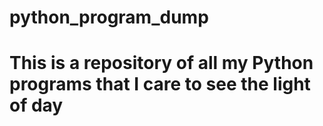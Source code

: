 # python_program_dump
# This is a repository of all my Python programs that I care to see the light of day
